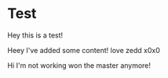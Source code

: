 # Test
Hey this is a test!

Heey I've added some content! love zedd x0x0

Hi I'm not working won the master anymore!